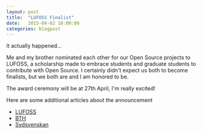 ```yaml
---
layout: post
title:  "LUFOSS Finalist"
date:   2015-04-02 10:00:00
categories: blogpost
---
```


It actually happened...

Me and my brother nominated each other for our Open Source projects to LUFOSS, a scholarship made to embrace students and graduate students to contribute with Open Source.
I certainly didn't expect us both to become finalists, but we both are and I am honored to be.

The award ceremony will be at 27th April, I'm really excited!


Here are some additional articles about the announcement

- [LUFOSS](https://www.lth.se/lufoss/finalists/)
- [BTH](http://www.bth.se/web/nyheter.nsf/sidor/E2085522BB880DF8C1257E200043600E?OpenDocument)
- [Sydsvenskan](http://8till5.se/2015/04/02/har-ar-finalisterna-som-kan-fa-lufoss-stipendium-for-oppen-kallkod/)
